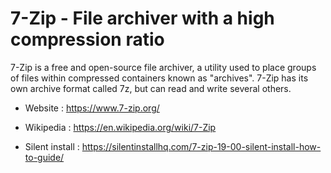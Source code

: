 # 7-Zip - File archiver with a high compression ratio

7-Zip is a free and open-source file archiver, a utility used to place groups of files within compressed containers known as "archives". 
7-Zip has its own archive format called 7z, but can read and write several others. 

* Website : https://www.7-zip.org/
* Wikipedia : https://en.wikipedia.org/wiki/7-Zip

* Silent install : https://silentinstallhq.com/7-zip-19-00-silent-install-how-to-guide/
